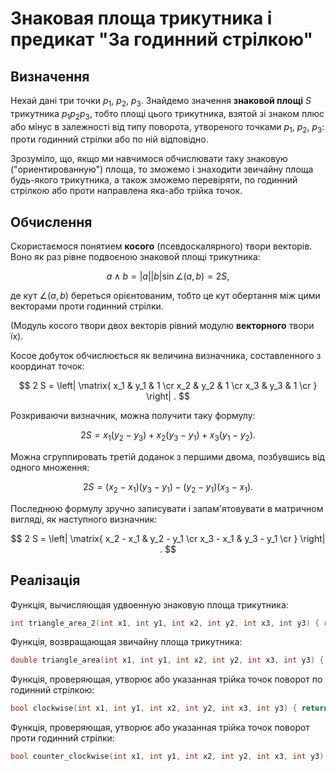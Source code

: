 # Знаковая площа трикутника і предикат "За годинний стрілкою"

## Визначення

Нехай дані три точки $p_1$, $p_2$, $p_3$. Знайдемо значення **знаковой площі** $S$ трикутника $p_1 p_2 p_3$, тобто площі цього трикутника, взятой зі знаком плюс або мінус в залежності від типу поворота, утвореного точками $p_1$, $p_2$, $p_3$: проти годинний стрілки або по ній відповідно.

Зрозуміло, що, якщо ми навчимося обчислювати таку знаковую ("ориентированную") площа, то зможемо і знаходити звичайну площа будь-якого трикутника, а також зможемо перевіряти, по годинний стрілкою або проти направлена яка-або трійка точок.

## Обчислення

Скористаємося понятием **косого** (псевдоскалярного) твори векторів. Воно як раз рівне подвоєною знаковой площі трикутника:

$$
a \land b = |a| |b| \sin \angle (a, b) = 2 S,
$$

де кут $\angle (a, b)$ береться орієнтованим, тобто це кут обертання між цими векторами проти годинний стрілки.

(Модуль косого твори двох векторів рівний модулю **векторного** твори їх).

Косое добуток обчислюється як величина визначника, составленного з координат точок:

$$
2 S = \left| \matrix{
x_1 & y_1 & 1 \cr
x_2 & y_2 & 1 \cr
x_3 & y_3 & 1 \cr
} \right| .
$$

Розкриваючи визначник, можна получити таку формулу:

$$
2 S = x_1 (y_2 - y_3) + x_2 (y_3 - y_1) + x_3 (y_1 - y_2).
$$

Можна сгруппировать третій доданок з першими двома, позбувшись від одного множення:

$$
2 S = (x_2 - x_1) (y_3 - y_1) - (y_2 - y_1) (x_3 - x_1).
$$

Последнюю формулу зручно записувати і запам'ятовувати в матричном вигляді, як наступного визначник:

$$
2 S = \left| \matrix{
x_2 - x_1 & y_2 - y_1 \cr
x_3 - x_1 & y_3 - y_1 \cr
} \right| .
$$

## Реалізація

Функція, вычисляющая удвоенную знаковую площа трикутника:

<!--- TODO: specify code snippet id -->
``` cpp
int triangle_area_2(int x1, int y1, int x2, int y2, int x3, int y3) { return (x2 - x1) * (y3 - y1) - (y2 - y1) * (x3 - x1); }
```

Функція, возвращающая звичайну площа трикутника:

<!--- TODO: specify code snippet id -->
``` cpp
double triangle_area(int x1, int y1, int x2, int y2, int x3, int y3) { return abs(triangle_area_2(x1, y1, x2, y2, x3, y3)) / 2.0; }
```

Функція, проверяющая, утворює або указанная трійка точок поворот по годинний стрілкою:

<!--- TODO: specify code snippet id -->
``` cpp
bool clockwise(int x1, int y1, int x2, int y2, int x3, int y3) { return triangle_area_2(x1, y1, x2, y2, x3, y3) < 0; }
```

Функція, проверяющая, утворює або указанная трійка точок поворот проти годинний стрілки:

<!--- TODO: specify code snippet id -->
``` cpp
bool counter_clockwise(int x1, int y1, int x2, int y2, int x3, int y3) { return triangle_area_2(x1, y1, x2, y2, x3, y3) > 0; }
```
